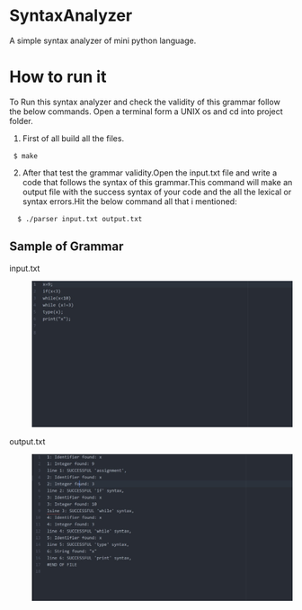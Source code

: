 # SyntaxAnalyzer
A simple syntax analyzer of mini python language.

<h1>How to run it</h1>

 <p>To Run this syntax analyzer and check the validity of this grammar follow the below commands.
  Open a terminal form a UNIX os and cd into project folder.</p>
 

  1. First of all build all the files.
  ```
   $ make
  ```
  
  2. After that test the grammar validity.Open the input.txt file and write a code that follows the syntax of this grammar.This command will make an output file with the success syntax of your code and the all the lexical or syntax errors.Hit the below command all that i mentioned:
 ```
   $ ./parser input.txt output.txt
 ```

<h2>Sample of Grammar</h2>

<dl>
<dt>input.txt<dt>
  <dd><p align="center">
  <img src="screenshots/1.jpg" >
</p><dd>
 
 <dt>output.txt<dt>
  <dd><p align="center">
  <img src="screenshots/2.jpg" >
</p><dd>
 
 </dl>
